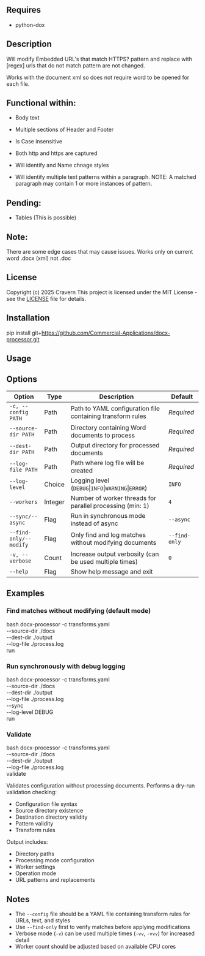 
## Requires
* python-dox

## Description
Will modify Embedded URL's that match HTTPS? pattern and replace with [regex]
urls that do not match pattern are not changed.

Works with the document xml so does not require word to be opened for each file.

## Functional within:
* Body text
* Multiple sections of Header and Footer
* Is Case insensitive
* Both http and https are captured

* Will identify and Name chnage styles
* Will identify multiple text patterns within a paragraph. NOTE: A matched paragraph may contain 1 or more instances of pattern.


## Pending:
* Tables (This is possible)

## Note:
There are some edge cases that may cause issues.
Works only on current word .docx (xml) not .doc

## License
Copyright (c) 2025 Cravern
This project is licensed under the MIT License - see the [LICENSE](LICENSE) file for details.


## Installation
pip install git+https://github.com/Commercial-Applications/docx-processor.git

## Usage


## Options

| Option | Type | Description | Default |
|--------|------|-------------|---------|
| `-c, --config PATH` | Path | Path to YAML configuration file containing transform rules | *Required* |
| `--source-dir PATH` | Path | Directory containing Word documents to process | *Required* |
| `--dest-dir PATH` | Path | Output directory for processed documents | *Required* |
| `--log-file PATH` | Path | Path where log file will be created | *Required* |
| `--log-level` | Choice | Logging level (`DEBUG`\|`INFO`\|`WARNING`\|`ERROR`) | `INFO` |
| `--workers` | Integer | Number of worker threads for parallel processing (min: 1) | `4` |
| `--sync/--async` | Flag | Run in synchronous mode instead of async | `--async` |
| `--find-only/--modify` | Flag | Only find and log matches without modifying documents | `--find-only` |
| `-v, --verbose` | Count | Increase output verbosity (can be used multiple times) | `0` |
| `--help` | Flag | Show help message and exit | |

## Examples

### Find matches without modifying (default mode)
bash docx-processor -c transforms.yaml\
--source-dir ./docs\
--dest-dir ./output\
--log-file ./process.log\
run

### Run synchronously with debug logging
bash docx-processor -c transforms.yaml\
--source-dir ./docs\
--dest-dir ./output\
--log-file ./process.log\
--sync\
--log-level DEBUG\
run


### Validate

bash docx-processor -c transforms.yaml\
--source-dir ./docs\
--dest-dir ./output\
--log-file ./process.log\
validate

Validates configuration without processing documents. Performs a dry-run validation checking:
- Configuration file syntax
- Source directory existence
- Destination directory validity
- Pattern validity
- Transform rules

Output includes:
- Directory paths
- Processing mode configuration
- Worker settings
- Operation mode
- URL patterns and replacements

## Notes
- The `--config` file should be a YAML file containing transform rules for URLs, text, and styles
- Use `--find-only` first to verify matches before applying modifications
- Verbose mode (`-v`) can be used multiple times (`-vv`, `-vvv`) for increased detail
- Worker count should be adjusted based on available CPU cores

